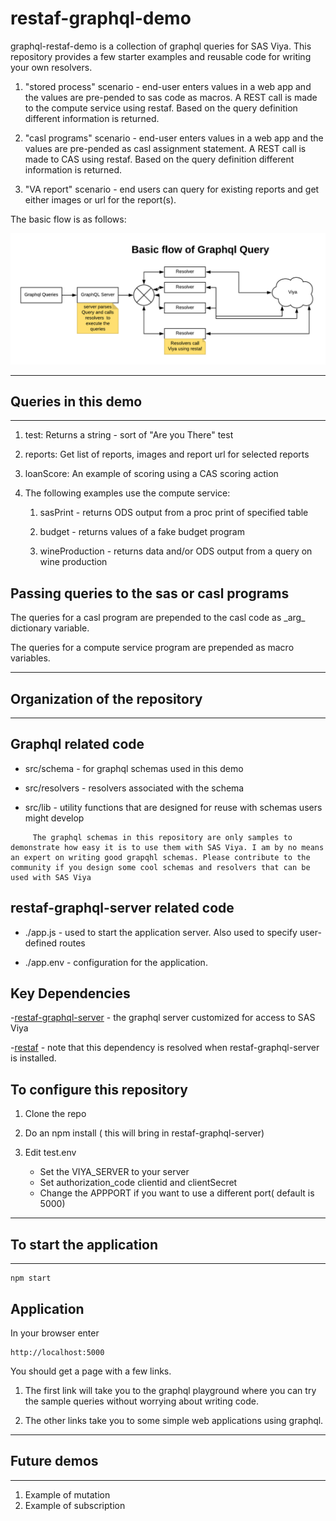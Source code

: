 # restaf-graphql-demo

graphql-restaf-demo  is a collection of graphql queries for SAS Viya. This repository provides a few starter examples and reusable code for writing your own resolvers.

1. "stored process" scenario - end-user enters values in a web app and the values are pre-pended to sas code as macros. A REST call is made to the compute service using restaf. Based on the query definition different information is returned.

2. "casl programs" scenario - end-user enters values in a web app and the values are pre-pended as casl assignment statement. A REST call is made to CAS using restaf. Based on the query definition different information is returned.

3. "VA report" scenario - end users can query for existing reports and get either images or url for the report(s).

The basic flow is as follows:

![Flow](./graphqlFlow.png)

---

## Queries in this demo

---

1. test: Returns a string - sort of "Are you There" test

2. reports: Get list of reports, images and report url for selected reports

3. loanScore:  An example of scoring using a CAS scoring action

4. The following examples use the compute service:

    1. sasPrint - returns ODS output from a proc print of specified table

    2. budget  - returns values of a fake budget program

    3. wineProduction - returns data and/or ODS output from a query on wine production

## Passing queries to the sas or casl programs

The queries for a casl program are prepended to the casl code as \_arg\_ dictionary variable.

The queries for a compute service program are prepended as macro variables.

---

## Organization of the repository

---

## Graphql related code

- src/schema  - for graphql schemas used in this demo

- src/resolvers - resolvers associated with the schema

- src/lib - utility functions that are designed for reuse with schemas users might develop

```text
     The graphql schemas in this repository are only samples to demonstrate how easy it is to use them with SAS Viya. I am by no means an expert on writing good grapqhl schemas. Please contribute to the community if you design some cool schemas and resolvers that can be used with SAS Viya
```

## restaf-graphql-server related code

- ./app.js - used to start the application server. Also used to specify user-defined routes

- ./app.env - configuration for the application.

## Key Dependencies

 -[restaf-graphql-server](https://github.com/sassoftware/restaf-graphql-server) - the graphql server customized for access to SAS Viya

 -[restaf](https://github.com/sassoftware/restaf) - note that this dependency is resolved when restaf-graphql-server is installed.

## To configure this repository

1. Clone the repo
2. Do an npm install ( this will bring in restaf-graphql-server)
3. Edit test.env

    - Set the VIYA_SERVER to your server
    - Set authorization_code clientid and clientSecret
    - Change the APPPORT if you want to use a different port( default is 5000)

---

## To start the application

---

```script
npm start
```

## Application

In your browser enter

```script
http://localhost:5000

```

You should get a page with a few links.

1. The first link will take you to the graphql playground where you can try the sample queries without worrying about writing code.

2. The other links take you to some simple web applications using graphql.

---

## Future demos

---

1. Example of mutation
2. Example of subscription
